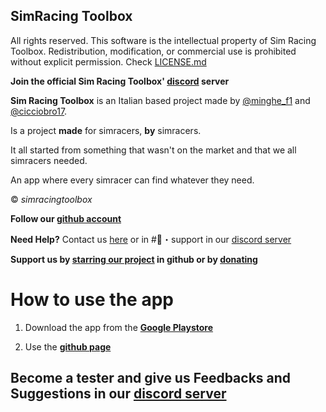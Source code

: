 ## SimRacing Toolbox


All rights reserved. This software is the intellectual property of Sim Racing Toolbox. Redistribution, modification, or commercial use is prohibited without explicit permission. Check [LICENSE.md](https://github.com/SimRacingToolbox/simracingtoolbox.github.io/README.md)

**Join the official Sim Racing Toolbox' [discord](https://discord.gg/E9rQ5yNUyT) server**


**Sim Racing Toolbox** is an Italian based project made by [@minghe_f1](https://linktr.ee/minghef1) and [@cicciobro17](https://github.com/CiccioBro17). 

Is a project **made** for simracers, **by** simracers. 

It all started from something that wasn't on the market and that we all simracers needed. 

An app where every simracer can find whatever they need. 

© *simracingtoolbox*

**Follow our [github account](https://github.com/simracingtoolbox/)**

**Need Help?**
Contact us [here](mailto:simracingtoolbox@gmail.com) or in #🎫・support in our [discord server](https://discord.gg/E9rQ5yNUyT)

**Support us by [starring our project](https://github.com/simracingtoolbox/simracingtoolbox.github.io) in github or by [donating](https://www.paypal.com/donate/?hosted_button_id=D8K22MAX98ZWC)**


# How to use the app

1. Download the app from the [**Google Playstore**](play.google.com/store/apps/details?id=com.simracing.toolbox)

2. Use the [**github page**](simracingtoolbox.github.io)

## Become a tester and give us Feedbacks and Suggestions in our [discord server](https://discord.gg/E9rQ5yNUyT)
